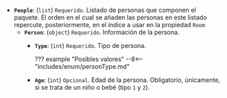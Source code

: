 ﻿- **`People`**: (`list`) `Requerido`. Listado de personas que componen el paquete. El orden en el cual se añaden las personas en este listado repercute, posteriormente, en el índice a usar en la propiedad `Room`
    - **`Person`**: (`object`) `Requerido`. Información de la persona.
        - **`Type`**: (`int`) `Requerido`. Tipo de persona.

          ??? example "Posibles valores"
          --8<-- "includes/enum/personType.md"

        - **`Age`**: (`int`) `Opcional`. Edad de la persona. Obligatorio, únicamente, si se trata de un niño o bebé (tipo `1` y `2`).
